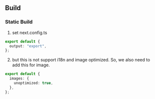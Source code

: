 ## Build

### Static Build

1. set next.config.ts

```ts
export default {
  output: "export",
};
```

2. but this is not support i18n and image optimized. So, we also need to add this for image.

```ts
export default {
  images: {
    unoptimized: true,
  },
};
```
